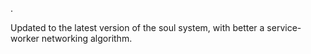 .

Updated to the latest version of the soul system, with better a service-worker networking algorithm.